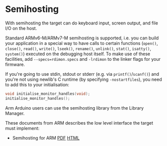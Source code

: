# Semihosting

With semihosting the target can do keyboard input, screen output, and file I/O on the host.

Standard ARMv6-M/ARMv7-M semihosting is supported, i.e. you can build your application in a special way to have calls to certain functions (`open()`, `close()`, `read()`, `write()`, `lseek()`, `rename()`, `unlink()`,
`stat()`, `isatty()`, `system()`) executed on the debugging host itself. To make use of these facilities, add `--specs=rdimon.specs` and `-lrdimon` to the linker flags for your firmware.

If you're going to use stdin, stdout or stderr (e.g. via `printf()`/`scanf()`) and you're not using newlib's C runtime (by specifying `-nostartfiles`), you need to add this to your initialisation:

```c
void initialise_monitor_handles(void);
initialise_monitor_handles();
```

Arm Arduino users can use the semihosting library from the Library Manager.

These documents from ARM describes the low level interface the target must implement:

* Semihosting for ARM [PDF](https://documentation-service.arm.com/static/5e959afadbfe4826b648fcaa?token=#E8.CIHBDHFF) [HTML](https://developer.arm.com/documentation/dui0058/d/semihosting/semihosting?lang=en)

